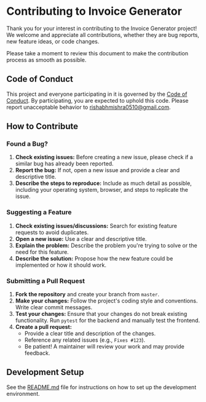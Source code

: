 # Contributing to Invoice Generator

Thank you for your interest in contributing to the Invoice Generator project! We welcome and appreciate all contributions, whether they are bug reports, new feature ideas, or code changes.

Please take a moment to review this document to make the contribution process as smooth as possible.

## Code of Conduct

This project and everyone participating in it is governed by the [Code of Conduct](CODE_OF_CONDUCT.md). By participating, you are expected to uphold this code. Please report unacceptable behavior to rishabhmishra0510@gmail.com.

## How to Contribute

### Found a Bug?

1.  **Check existing issues:** Before creating a new issue, please check if a similar bug has already been reported.
2.  **Report the bug:** If not, open a new issue and provide a clear and descriptive title.
3.  **Describe the steps to reproduce:** Include as much detail as possible, including your operating system, browser, and steps to replicate the issue.

### Suggesting a Feature

1.  **Check existing issues/discussions:** Search for existing feature requests to avoid duplicates.
2.  **Open a new issue:** Use a clear and descriptive title.
3.  **Explain the problem:** Describe the problem you're trying to solve or the need for this feature.
4.  **Describe the solution:** Propose how the new feature could be implemented or how it should work.

### Submitting a Pull Request

1.  **Fork the repository** and create your branch from `master`.
2.  **Make your changes:** Follow the project's coding style and conventions. Write clear commit messages.
3.  **Test your changes:** Ensure that your changes do not break existing functionality. Run `pytest` for the backend and manually test the frontend.
4.  **Create a pull request:**
    * Provide a clear title and description of the changes.
    * Reference any related issues (e.g., `Fixes #123`).
    * Be patient! A maintainer will review your work and may provide feedback.

## Development Setup

See the [README.md](README.md) file for instructions on how to set up the development environment.
